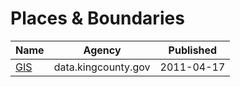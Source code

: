 # Places & Boundaries

Name | Agency | Published
---- | ---- | ---------
[GIS](../socrata/z5nu-zs2r.md) | data.kingcounty.gov | 2011-04-17

